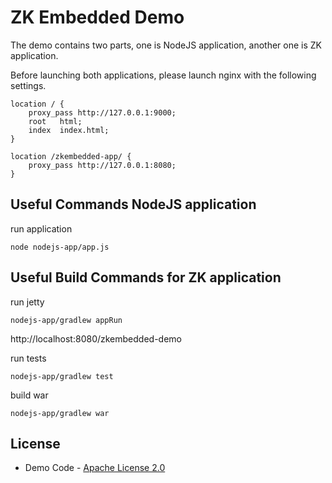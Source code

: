# ZK Embedded Demo

The demo contains two parts, one is NodeJS application, another one is ZK application.

Before launching both applications, please launch nginx with the following settings.

```
location / {
	proxy_pass http://127.0.0.1:9000;
	root   html;
	index  index.html;
}

location /zkembedded-app/ {
	proxy_pass http://127.0.0.1:8080;
}
```
## Useful Commands NodeJS application
run application

```
node nodejs-app/app.js
```

## Useful Build Commands for ZK application

run jetty
```
nodejs-app/gradlew appRun
```

http://localhost:8080/zkembedded-demo

run tests
```
nodejs-app/gradlew test
```

build war
```
nodejs-app/gradlew war
```

## License
* Demo Code - [Apache License 2.0](http://www.apache.org/licenses/LICENSE-2.0)